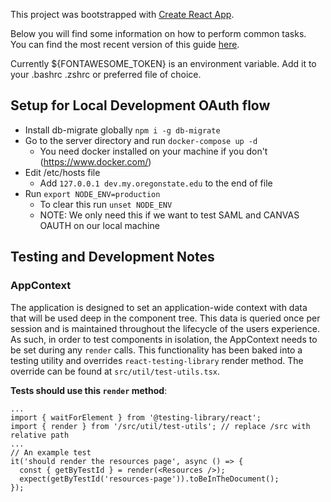 This project was bootstrapped with [Create React App](https://github.com/facebookincubator/create-react-app).

Below you will find some information on how to perform common tasks.<br>
You can find the most recent version of this guide [here](https://github.com/facebookincubator/create-react-app/blob/master/packages/react-scripts/template/README.md).

Currently \${FONTAWESOME_TOKEN} is an environment variable.
Add it to your .bashrc .zshrc or preferred file of choice.

## Setup for Local Development OAuth flow

- Install db-migrate globally `npm i -g db-migrate`
- Go to the server directory and run `docker-compose up -d`
  - You need docker installed on your machine if you don't (https://www.docker.com/)
- Edit /etc/hosts file
  - Add `127.0.0.1 dev.my.oregonstate.edu` to the end of file
- Run `export NODE_ENV=production`
  - To clear this run `unset NODE_ENV`
  - NOTE: We only need this if we want to test SAML and CANVAS OAUTH on our local machine

## Testing and Development Notes

### AppContext

The application is designed to set an application-wide context with data that will be used deep in the component tree. This data is queried once per session and is maintained throughout the lifecycle of the users experience. As such, in order to test components in isolation, the AppContext needs to be set during any `render` calls. This functionality has been baked into a testing utility and overrides `react-testing-library` render method. The override can be found at `src/util/test-utils.tsx`.

**Tests should use this `render` method**:

    ...
    import { waitForElement } from '@testing-library/react';
    import { render } from '/src/util/test-utils'; // replace /src with relative path
    ...
    // An example test
    it('should render the resources page', async () => {
      const { getByTestId } = render(<Resources />);
      expect(getByTestId('resources-page')).toBeInTheDocument();
    });
